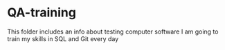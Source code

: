 # QA-training
This folder includes an info about testing computer software
I am going to train my skills in SQL and Git every day
